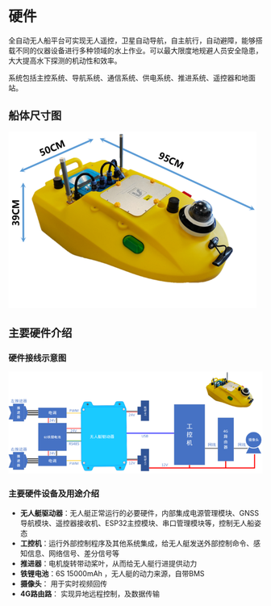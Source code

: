# 硬件

全自动无人船平台可实现无人遥控，卫星自动导航，自主航行，自动避障，能够搭载不同的仪器设备进行多种领域的水上作业。可以最大限度地规避人员安全隐患，大大提高水下探测的机动性和效率。

系统包括主控系统、导航系统、通信系统、供电系统、推进系统、遥控器和地面站。

## 船体尺寸图

![Size](Images/Size.png)

## 主要硬件介绍

### 硬件接线示意图

![Wiring](Images/Wiring.png)

### 主要硬件设备及用途介绍

* **无人艇驱动器**：无人艇正常运行的必要硬件，内部集成电源管理模块、GNSS导航模块、遥控器接收机、ESP32主控模块、串口管理模块等，控制无人船姿态
* **工控机**：运行外部控制程序及其他系统集成，给无人艇发送外部控制命令、感知信息、网络信号、差分信号等
* **推进器**：电机旋转带动桨叶，从而给无人艇行进提供动力
* **铁锂电池**：6S 15000mAh ，无人艇的动力来源，自带BMS
* **摄像头**： 用于实时视频回传
* **4G路由路**： 实现异地远程控制，及数据传输
